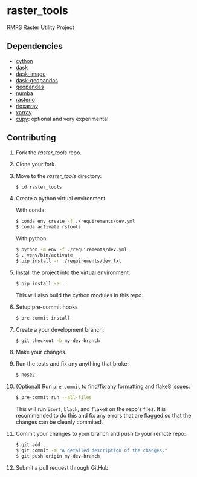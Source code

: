 # raster_tools
RMRS Raster Utility Project

## Dependencies
* [cython](https://cython.readthedocs.io/en/latest/)
* [dask](https://dask.org/)
* [dask_image](https://image.dask.org/en/latest/)
* [dask-geopandas](https://github.com/geopandas/dask-geopandas)
* [geopandas](https://geopandas.org/en/stable/)
* [numba](https://numba.pydata.org/)
* [rasterio](https://rasterio.readthedocs.io/en/latest/)
* [rioxarray](https://corteva.github.io/rioxarray/stable/)
* [xarray](https://xarray.pydata.org/en/stable/)
* [cupy](https://cupy.dev/): optional and very experimental

## Contributing
1. Fork the _raster_tools_ repo.
2. Clone your fork.
3. Move to the _raster_tools_ directory:

    ```sh
    $ cd raster_tools
    ```

4. Create a python virtual environment

    With conda:

    ```sh
    $ conda env create -f ./requirements/dev.yml
    $ conda activate rstools
    ```

    With python:

    ```sh
    $ python -m env -f ./requirements/dev.yml
    $ . venv/bin/activate
    $ pip install -r ./requirements/dev.txt
    ```

5. Install the project into the virtual environment:

    ```sh
    $ pip install -e .
    ```

    This will also build the cython modules in this repo.
6. Setup pre-commit hooks

    ```sh
    $ pre-commit install
    ```
7. Create a your development branch:

    ```sh
    $ git checkout -b my-dev-branch
    ```

8. Make your changes.
9. Run the tests and fix any anything that broke:

    ```sh
    $ nose2
    ```

10. (Optional) Run `pre-commit` to find/fix any formatting and flake8 issues:

    ```sh
    $ pre-commit run --all-files
    ```

    This will run `isort`, `black`, and `flake8` on the repo's files. It is
    recommended to do this and fix any errors that are flagged so that the
    changes can be cleanly commited.

11. Commit your changes to your branch and push to your remote repo:

    ```sh
    $ git add .
    $ git commit -m "A detailed description of the changes."
    $ git push origin my-dev-branch
    ```

12. Submit a pull request through GitHub.

